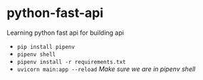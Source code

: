 # python-fast-api
Learning python fast api for building api

 - `pip install pipenv`
 - `pipenv shell`
 - `pipenv install -r requirements.txt`
 - `uvicorn main:app --reload` *Make sure we are in pipenv shell*
